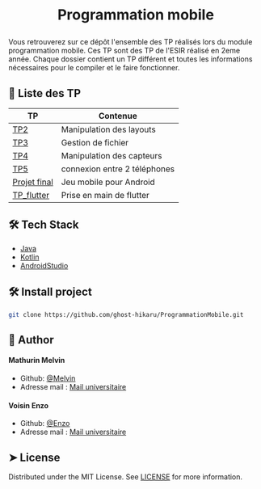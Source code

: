 # <p align="center">Programmation mobile</p>
  
Vous retrouverez sur ce dépôt l'ensemble des TP réalisés lors du module programmation mobile.  Ces TP sont des TP de l'ESIR réalisé en 2eme année.
Chaque dossier contient un TP différent et toutes les informations nécessaires pour le compiler et le faire fonctionner.

## 📱 Liste des TP
        
| TP | Contenue | 
| -------- | -------- | 
| [TP2](https://github.com/ghost-hikaru/ProgrammationMobile/tree/main/TP2)    | Manipulation des layouts    |
| [TP3](https://github.com/ghost-hikaru/ProgrammationMobile/tree/main/TP3)    | Gestion de fichier    | 
| [TP4](https://github.com/ghost-hikaru/ProgrammationMobile/tree/main/TP4)    | Manipulation des capteurs    | 
| [TP5](https://github.com/ghost-hikaru/ProgrammationMobile/tree/main/TP5)    | connexion entre 2 téléphones    | 
| [Projet final](https://github.com/ghost-hikaru/ProgrammationMobile/tree/main/Project_Game)    | Jeu mobile pour Android  | 
| [TP_flutter](https://github.com/ghost-hikaru/ProgrammationMobile/tree/main/)| Prise en main de flutter    | 
        


## 🛠️ Tech Stack
- [Java](https://www.java.com/fr/)
- [Kotlin](https://kotlinlang.org)
- [AndroidStudio](https://www.google.com/search?client=safari&rls=en&q=android+studio&ie=UTF-8&oe=UTF-8)
    
## 🛠️ Install project    
```bash
git clone https://github.com/ghost-hikaru/ProgrammationMobile.git
```

## 🙇 Author
#### Mathurin Melvin
- Github: [@Melvin](https://github.com/ghost-hikaru)
- Adresse mail : [Mail universitaire](melvin.mathurin@etudiant.univ-rennes.fr)
#### Voisin Enzo
- Github: [@Enzo](https://github.com/Slonev0)
- Adresse mail : [Mail universitaire](enzo.voisin@etudiant.univ-rennes.fr)
        
## ➤ License
Distributed under the MIT License. See [LICENSE](LICENSE) for more information.
        
